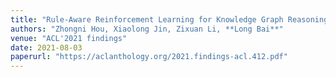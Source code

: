 ```yaml
---
title: "Rule-Aware Reinforcement Learning for Knowledge Graph Reasoning"
authors: "Zhongni Hou, Xiaolong Jin, Zixuan Li, **Long Bai**"
venue: "ACL'2021 findings"
date: 2021-08-03
paperurl: "https://aclanthology.org/2021.findings-acl.412.pdf"
---
```

